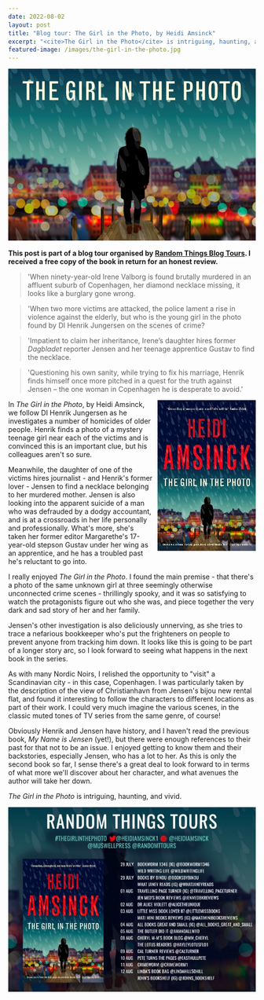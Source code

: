 ```yaml
---
date: 2022-08-02
layout: post
title: "Blog tour: The Girl in the Photo, by Heidi Amsinck"
excerpt: "<cite>The Girl in the Photo</cite> is intriguing, haunting, and vivid."
featured-image: /images/the-girl-in-the-photo.jpg
---
```


![The Girl in the Photo](/images/the-girl-in-the-photo.jpg)

**This post is part of a blog tour organised by [Random Things Blog Tours](http://randomthingsthroughmyletterbox.blogspot.com/p/services-to-publishers-authors-blog.html). I received a free copy of the book in return for an honest review.**

> 'When ninety-year-old Irene Valborg is found brutally murdered in an affluent suburb of Copenhagen, her diamond necklace missing, it looks like a burglary gone wrong.

> 'When two more victims are attacked, the police lament a rise in violence against the elderly, but who is the young girl in the photo found by DI Henrik Jungersen on the scenes of crime?

> 'Impatient to claim her inheritance, Irene’s daughter hires former <cite>Dagbladet</cite> reporter Jensen and her teenage apprentice Gustav to find the necklace.

> 'Questioning his own sanity, while trying to fix his marriage, Henrik finds himself once more pitched in a quest for the truth against Jensen – the one woman in Copenhagen he is desperate to avoid.'

<img src="/images/the-girl-in-the-photo-200.jpg" alt="The Girl in the Photo" style="float: right; margin-bottom: 10px; margin-left: 10px;">

In <cite>The Girl in the Photo</cite>, by Heidi Amsinck, we follow DI Henrik Jungersen as he investigates a number of homicides of older people. Henrik finds a photo of a mystery teenage girl near each of the victims and is convinced this is an important clue, but his colleagues aren't so sure.

Meanwhile, the daughter of one of the victims hires journalist - and Henrik's former lover - Jensen to find a necklace belonging to her murdered mother. Jensen is also looking into the apparent suicide of a man who was defrauded by a dodgy accountant, and is at a crossroads in her life personally and professionally. What's more, she's taken her former editor Margarethe's 17-year-old stepson Gustav under her wing as an apprentice, and he has a troubled past he's reluctant to go into.

I really enjoyed <cite>The Girl in the Photo</cite>. I found the main premise - that there's a photo of the same unknown girl at three seemingly otherwise unconnected crime scenes - thrillingly spooky, and it was so satisfying to watch the protagonists figure out who she was, and piece together the very dark and sad story of her and her family.

Jensen's other investigation is also deliciously unnerving, as she tries to trace a nefarious bookkeeper who's put the frighteners on people to prevent anyone from tracking him down. It looks like this is going to be part of a longer story arc, so I look forward to seeing what happens in the next book in the series.

As with many Nordic Noirs, I relished the opportunity to "visit" a Scandinavian city - in this case, Copenhagen. I was particularly taken by the description of the view of Christianhavn from Jensen's bijou new rental flat, and found it interesting to follow the characters to different locations as part of their work. I could very much imagine the various scenes, in the classic muted tones of TV series from the same genre, of course!

Obviously Henrik and Jensen have history, and I haven't read the previous book, <cite>My Name is Jensen</cite> (yet!), but there were enough references to their past for that not to be an issue. I enjoyed getting to know them and their backstories, especially Jensen, who has a lot to her. As this is only the second book so far, I sense there's a great deal to look forward to in terms of what more we'll discover about her character, and what avenues the author will take her down.

<cite>The Girl in the Photo</cite> is intriguing, haunting, and vivid.

![The Girl in the Photo blog tour banner](/images/the-girl-in-the-photo-banner.jpg)
